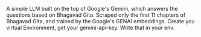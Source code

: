 A simple LLM built on the top of Google's Gemini, which answers the questions based on Bhagavad Gita. Scraped only the first 11 chapters of Bhagavad Gita, and trained by the Google's GENAI embeddings.
Create you virtual Environment, get your gemini-api-key. Write that in your env.
